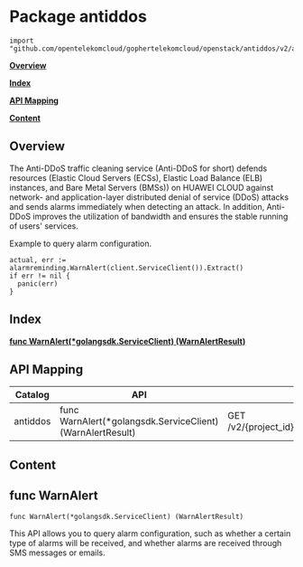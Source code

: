 # Package antiddos
    import "github.com/opentelekomcloud/gophertelekomcloud/openstack/antiddos/v2/alarmreminding"
**[Overview](#overview)**  

**[Index](#index)**  

**[API Mapping](#api-mapping)**  

**[Content](#content)**  

## Overview
The Anti-DDoS traffic cleaning service (Anti-DDoS for short) defends resources (Elastic Cloud Servers (ECSs), Elastic Load Balance (ELB) instances, and Bare Metal Servers (BMSs)) on HUAWEI CLOUD against network- and application-layer distributed denial of service (DDoS) attacks and sends alarms immediately when detecting an attack. In addition, Anti-DDoS improves the utilization of bandwidth and ensures the stable running of users' services.

Example to query alarm configuration.

    actual, err := alarmreminding.WarnAlert(client.ServiceClient()).Extract()
    if err != nil {
      panic(err)
    }
## Index
**[func WarnAlert(*golangsdk.ServiceClient) (WarnAlertResult)](#func-warnalert)**  
## API Mapping
|Catalog|API|EndPoint|
|----|---|--------|
|antiddos|func WarnAlert(*golangsdk.ServiceClient) (WarnAlertResult)|GET /v2/{project_id}/warnalert/alertconfig/query|
## Content
## func WarnAlert
    func WarnAlert(*golangsdk.ServiceClient) (WarnAlertResult)  
This API allows you to query alarm configuration, such as whether a certain type of alarms will be received, and whether alarms are received through SMS messages or emails.
